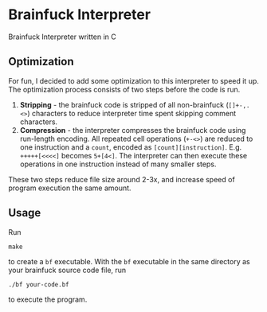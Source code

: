 # Brainfuck Interpreter
Brainfuck Interpreter written in C

## Optimization
For fun, I decided to add some optimization to this interpreter to speed it up. The optimization process consists of two steps before the code is run.
1. **Stripping** - the brainfuck code is stripped of all non-brainfuck (`[]+-,.<>`) characters to reduce interpreter time spent skipping comment characters.
2. **Compression** - the interpreter compresses the brainfuck code using run-length encoding. All repeated cell operations (`+-<>`) are reduced to one instruction and a `count`, encoded as `[count][instruction]`. E.g. `+++++[<<<<]` becomes `5+[4<]`. The interpreter can then execute these operations in one instruction instead of many smaller steps.

These two steps reduce file size around 2-3x, and increase speed of program execution the same amount.

## Usage
Run 
```
make
```
to create a `bf` executable. With the `bf` executable in the same directory as your brainfuck source code file, run
```
./bf your-code.bf
```
to execute the program.